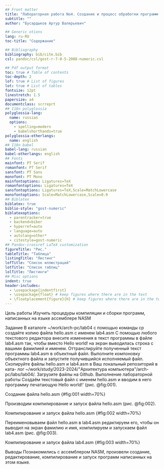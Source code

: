 ```yaml
---
## Front matter
title: "Лабораторная работа No4. Создание и процесс обработки программ на языке ассемблера NASM"
subtitle: ""
author: "Бусардыков Артур Валерьевич"

## Generic otions
lang: ru-RU
toc-title: "Содержание"

## Bibliography
bibliography: bib/cite.bib
csl: pandoc/csl/gost-r-7-0-5-2008-numeric.csl

## Pdf output format
toc: true # Table of contents
toc-depth: 2
lof: true # List of figures
lot: true # List of tables
fontsize: 12pt
linestretch: 1.5
papersize: a4
documentclass: scrreprt
## I18n polyglossia
polyglossia-lang:
  name: russian
  options:
	- spelling=modern
	- babelshorthands=true
polyglossia-otherlangs:
  name: english
## I18n babel
babel-lang: russian
babel-otherlangs: english
## Fonts
mainfont: PT Serif
romanfont: PT Serif
sansfont: PT Sans
monofont: PT Mono
mainfontoptions: Ligatures=TeX
romanfontoptions: Ligatures=TeX
sansfontoptions: Ligatures=TeX,Scale=MatchLowercase
monofontoptions: Scale=MatchLowercase,Scale=0.9
## Biblatex
biblatex: true
biblio-style: "gost-numeric"
biblatexoptions:
  - parentracker=true
  - backend=biber
  - hyperref=auto
  - language=auto
  - autolang=other*
  - citestyle=gost-numeric
## Pandoc-crossref LaTeX customization
figureTitle: "Рис."
tableTitle: "Таблица"
listingTitle: "Листинг"
lofTitle: "Список иллюстраций"
lotTitle: "Список таблиц"
lolTitle: "Листинги"
## Misc options
indent: true
header-includes:
  - \usepackage{indentfirst}
  - \usepackage{float} # keep figures where there are in the text
  - \floatplacement{figure}{H} # keep figures where there are in the text
---
```



Цель работы
Изучить процедуры компиляции и сборки программ, написанных на языке ассемблере NASM

Задание
В каталоге ~/work/arch-pc/lab04 с помощью команды cp создайте копию файла hello.asm с именем lab4.asm
С помощью любого текстового редактора внесите изменения в текст программы в файле lab4.asm так, чтобы вместо Hello world! на экран выводилась строка с вашими фамилией и именем.
Оттранслируйте полученный текст программы lab4.asm в объектный файл. Выполните компоновку объектного файла и запустите получившийся исполняемый файл.
Скопируйте файлы hello.asm и lab4.asm в Ваш локальный репозиторий в ката- лог ~/work/study/2023-2024/"Архитектура компьютера"/arch-pc/labs/lab04/. Загрузите файлы на Github.
Выполнение лабораторной работы
Создаём текстовый файл с именем hello.asm и вводим в него программу печатающую Hello world!' (рис. @fig:001).

Создание файла hello.asm {#fig:001 width=70%}

Производим компилирование и запуск файла hello.asm (рис. @fig:002).

Компилирование и запуск файла hello.asm {#fig:002 width=70%}

Переименовываем файл hello.asm в lab4.asm редактируем его, чтобы он выводил на экран фамилию и имя, компилируем и запускаем файл lab4.asm (рис. @fig:003).

Компилирование и запуск файла lab4.asm {#fig:003 width=70%}

Выводы
Познакомились с ассемблером NASM, произвели создание, редактирование, компилирование и запуск программ написанных на этом языке.
